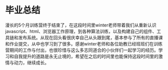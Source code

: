 # 毕业总结

漫长的5个月训练营终于结束了，在这段时间里winter老师带着我们从重新认识javascript、html、浏览器工作原理，到各种算法训练，以及构建自己的组件、工具链和发布系统。从现在回头看很庆幸自己从头跟到尾，基本参与了所有的直播课和作业提交，从中也学习到了很多。感谢winter老师和各位助教已经班班们在训练营期间的工作与付出，也很珍惜与这么多志同道合的小伙伴们一起学习的经历。学习和自我提升的道路是永无止境的，希望在之后的时间里也能保持这段时间里的激情与动力，继续成长。